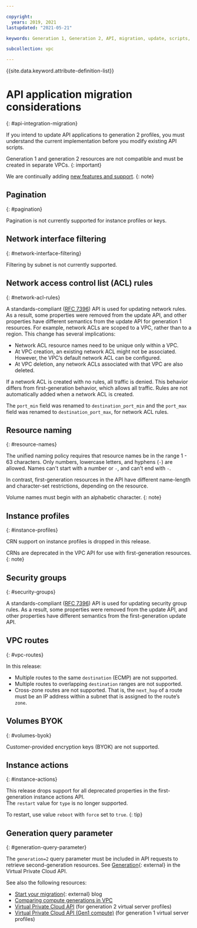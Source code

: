```yaml
---

copyright:
  years: 2019, 2021
lastupdated: "2021-05-21"

keywords: Generation 1, Generation 2, API, migration, update, scripts, integration, application

subcollection: vpc

---
```


{{site.data.keyword.attribute-definition-list}}

# API application migration considerations
{: #api-integration-migration}

If you intend to update API applications to generation 2 profiles, you must understand the current implementation before you modify existing API scripts.

Generation 1 and generation 2 resources are not compatible and must be created in separate VPCs.
{: important}

We are continually adding [new features and support](/docs/vpc?topic=vpc-api-change-log).
{: note}

## Pagination
{: #pagination}

Pagination is not currently supported for instance profiles or keys.

## Network interface filtering 
{: #network-interface-filtering}

Filtering by subnet is not currently supported.

## Network access control list (ACL) rules 
{: #network-acl-rules}

A standards-compliant ([RFC 7396](https://tools.ietf.org/html/rfc7396)) API is used for updating network rules. As a result, some properties were removed from the update API, and other properties have different semantics from the update API for generation 1 resources. For example, network ACLs are scoped to a VPC, rather than to a region. This change has several implications: 

- Network ACL resource names need to be unique only within a VPC.
- At VPC creation, an existing network ACL might not be associated. However, the VPC’s default network ACL can be configured.
- At VPC deletion, any network ACLs associated with that VPC are also deleted.

If a network ACL is created with no rules, all traffic is denied. This behavior differs from first-generation behavior, which allows all traffic. Rules are not automatically added when a network ACL is created. 

The `port_min` field was renamed to `destination_port_min` and the `port_max` field was renamed to `destination_port_max`, for network ACL rules.

## Resource naming 
{: #resource-names}

The unified naming policy requires that resource names be in the range 1 - 63 characters. Only numbers, lowercase letters, and hyphens (`-`) are allowed. Names can't start with a number or `-`, and can't end with `-`. 

In contrast, first-generation resources in the API have different name-length and character-set restrictions, depending on the resource.

Volume names must begin with an alphabetic character. 
{: note}

## Instance profiles 
{: #instance-profiles}

CRN support on instance profiles is dropped in this release. 

CRNs are deprecated in the VPC API for use with first-generation resources. 
{: note}

## Security groups 
{: #security-groups}

A standards-compliant ([RFC 7396](https://tools.ietf.org/html/rfc7396)) API is used for updating security group rules. As a result, some properties were removed from the update API, and other properties have different semantics from the first-generation update API.

## VPC routes
{: #vpc-routes}

In this release:
- Multiple routes to the same `destination` (ECMP) are not supported. 
- Multiple routes to overlapping `destination` ranges are not supported. 
- Cross-zone routes are not supported. That is, the `next_hop` of a route must be an IP address within a subnet that is assigned to the route’s `zone`.

## Volumes BYOK  
{: #volumes-byok}

Customer-provided encryption keys (BYOK) are not supported.

## Instance actions 
{: #instance-actions}

This release drops support for all deprecated properties in the first-generation instance actions API. <br>The `restart` value for `type` is no longer supported.

To restart, use value `reboot` with `force` set to `true`. 
{: tip}

## Generation query parameter
{: #generation-query-parameter}

The `generation=2` query parameter must be included in API requests to retrieve second-generation resources. See [Generation](https://{DomainName}/apidocs/vpc#api-generation-parameter){: external} in the Virtual Private Cloud API.


See also the following resources:
* [Start your migration](https://www.ibm.com/cloud/blog/announcements/start-your-vpc-gen1-to-vpc-gen2-migration){: external} blog
* [Comparing compute generations in VPC](/docs/cloud-infrastructure?topic=cloud-infrastructure-compare-vpc-vpcoc)
* [Virtual Private Cloud API](/apidocs/vpc) (for generation 2 virtual server profiles)
* [Virtual Private Cloud API (Gen1 compute)](/apidocs/vpc-on-classic) (for generation 1 virtual server profiles)
